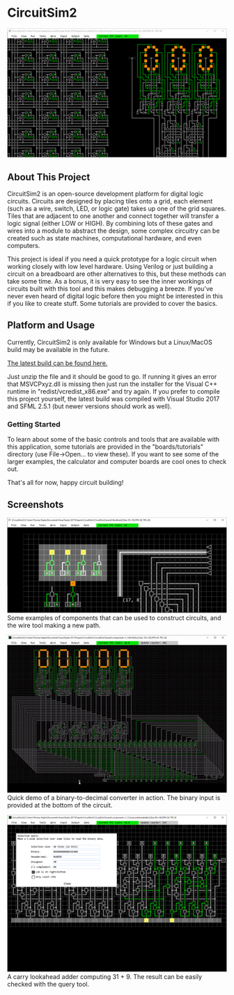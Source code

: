 # CircuitSim2 #

![image1](/image1.png)

## About This Project ##

CircuitSim2 is an open-source development platform for digital logic circuits. Circuits are designed by placing tiles onto a grid, each element (such as a wire, switch, LED, or logic gate) takes up one of the grid squares. Tiles that are adjacent to one another and connect together will transfer a logic signal (either LOW or HIGH). By combining lots of these gates and wires into a module to abstract the design, some complex circuitry can be created such as state machines, computational hardware, and even computers.

This project is ideal if you need a quick prototype for a logic circuit when working closely with low level hardware. Using Verilog or just building a circuit on a breadboard are other alternatives to this, but these methods can take some time. As a bonus, it is very easy to see the inner workings of circuits built with this tool and this makes debugging a breeze. If you've never even heard of digital logic before then you might be interested in this if you like to create stuff. Some tutorials are provided to cover the basics.

## Platform and Usage ##

Currently, CircuitSim2 is only available for Windows but a Linux/MacOS build may be available in the future.

[The latest build can be found here.](https://github.com/tdepke2/CircuitSim2/releases/latest/download/CircuitSim2_x86.zip)

Just unzip the file and it should be good to go. If running it gives an error that MSVCPxyz.dll is missing then just run the installer for the Visual C++ runtime in "redist/vcredist_x86.exe" and try again. If you prefer to compile this project yourself, the latest build was compiled with Visual Studio 2017 and SFML 2.5.1 (but newer versions should work as well).

### Getting Started ###

To learn about some of the basic controls and tools that are available with this application, some tutorials are provided in the "boards/tutorials" directory (use File->Open... to view these). If you want to see some of the larger examples, the calculator and computer boards are cool ones to check out.

That's all for now, happy circuit building!

## Screenshots ##

![image2](/image2.png)
Some examples of components that can be used to construct circuits, and the wire tool making a new path.

![image3](/image3.gif)
Quick demo of a binary-to-decimal converter in action. The binary input is provided at the bottom of the circuit.

![image4](/image4.png)
A carry lookahead adder computing 31 + 9. The result can be easily checked with the query tool.
